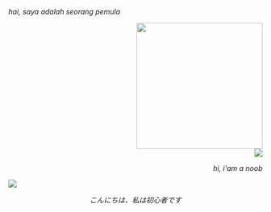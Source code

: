 <p align="left">
  <i>hai, saya adalah seorang pemula<i><br>
<p>

<p align="right">
  <img width=250 weigth=250 src="https://avatars1.githubusercontent.com/u/55744810?s=460&u=0c5a11e08d64a6bc0d524aa0e9293052d144330d&v=4" /><br>
  <a href="https://t.me/d_fordlalatina">
    <img src="https://img.shields.io/badge/Telegram-d__fordlalatina-orange?logo=Telegram&style=for-the-badge" />
  </a>
</p>

<p align="right">
  <i>hi, i'am a noob</i><br>
<p>

<img align="center" src="https://github-readme-stats.vercel.app/api/top-langs/?username=dickymuliafiqri&theme=react&line_height=40&hide=css,scss,html,Dockerfile,Makefile,Procfile"/>

<p align="center">
  <i>こんにちは、私は初心者です</i><br>
<p>
